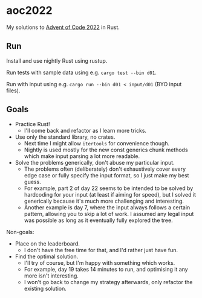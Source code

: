 # aoc2022

My solutions to [Advent of Code 2022](https://adventofcode.com/2022) in Rust.

## Run

Install and use nightly Rust using rustup.

Run tests with sample data using e.g. `cargo test --bin d01`.

Run with input using e.g. `cargo run --bin d01 < input/d01` (BYO input files).

## Goals

- Practice Rust!
  - I'll come back and refactor as I learn more tricks.
- Use only the standard library, no crates.
  - Next time I might allow `itertools` for convenience though.
  - Nightly is used mostly for the new const generics chunk methods which make input parsing a lot more readable.
- Solve the problems generically, don't abuse my particular input.
  - The problems often (deliberately) don't exhaustively cover every edge case or fully specify the input format, so I just make my best guess.
  - For example, part 2 of day 22 seems to be intended to be solved by hardcoding for your input (at least if aiming for speed), but I solved it generically because it's much more challenging and interesting.
  - Another example is day 7, where the input always follows a certain pattern, allowing you to skip a lot of work. I assumed any legal input was possible as long as it eventually fully explored the tree.

Non-goals:

- Place on the leaderboard.
  - I don't have the free time for that, and I'd rather just have fun.
- Find the optimal solution.
  - I'll try of course, but I'm happy with something which works.
  - For example, day 19 takes 14 minutes to run, and optimising it any more isn't interesting.
  - I won't go back to change my strategy afterwards, only refactor the existing solution.
